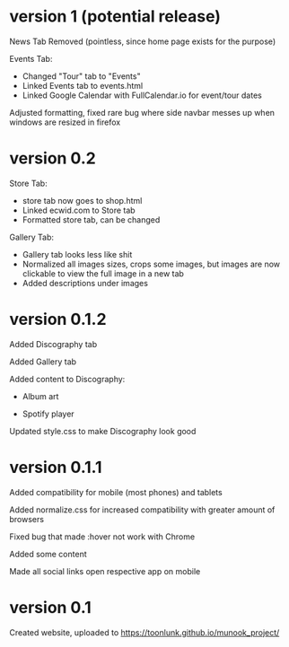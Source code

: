 # version 1 (potential release)

News Tab Removed (pointless, since home page exists for the purpose)

Events Tab:
* Changed "Tour" tab to "Events"
* Linked Events tab to events.html
* Linked Google Calendar with FullCalendar.io for event/tour dates

Adjusted formatting, fixed rare bug where side navbar messes up when windows are resized in firefox

# version 0.2

Store Tab: 
* store tab now goes to shop.html
* Linked ecwid.com to Store tab
* Formatted store tab, can be changed

Gallery Tab:
* Gallery tab looks less like shit
* Normalized all images sizes, crops some images, but images are now clickable to view the full image in a new tab
* Added descriptions under images

# version 0.1.2

Added Discography tab

Added Gallery tab

Added content to Discography:

* Album art

* Spotify player

Updated style.css to make Discography look good


# version 0.1.1

Added compatibility for mobile (most phones) and tablets

Added normalize.css for increased compatibility with greater amount of browsers

Fixed bug that made :hover not work with Chrome

Added some content

Made all social links open respective app on mobile

# version 0.1

Created website, uploaded to https://toonlunk.github.io/munook_project/
